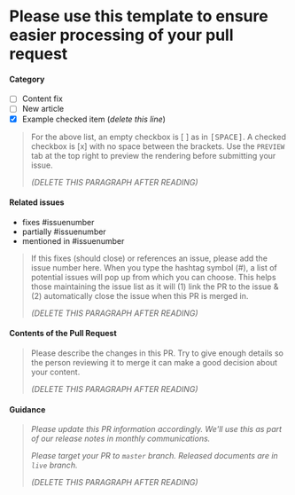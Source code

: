 # Please use this template to ensure easier processing of your pull request

#### Category

- [ ] Content fix
- [ ] New article
- [x] Example checked item (*delete this line*)

> For the above list, an empty checkbox is [ ] as in <kbd>[</kbd><kbd>SPACE</kbd><kbd>]</kbd>. A checked checkbox is [x] with no space between the brackets. Use the `PREVIEW` tab at the top right to preview the rendering before submitting your issue.
>
> _(DELETE THIS PARAGRAPH AFTER READING)_

#### Related issues

- fixes #issuenumber
- partially #issuenumber
- mentioned in #issuenumber

> If this fixes (should close) or references an issue, please add the issue number here. When you type the hashtag symbol (#), a list of potential issues will pop up from which you can choose. This helps those maintaining the issue list as it will (1) link the PR to the issue & (2) automatically close the issue when this PR is merged in.
>
> _(DELETE THIS PARAGRAPH AFTER READING)_

#### Contents of the Pull Request

> Please describe the changes in this PR. Try to give enough details so the person reviewing it to merge it can make a good decision about your content.
>
> _(DELETE THIS PARAGRAPH AFTER READING)_

#### Guidance

> *Please update this PR information accordingly. We'll use this as part of our release notes in monthly communications.*
>
> *Please target your PR to `master` branch. Released documents are in `live` branch.*
>
> _(DELETE THIS PARAGRAPH AFTER READING)_
